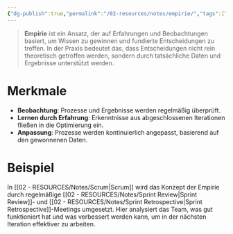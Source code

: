 ```yaml
---
{"dg-publish":true,"permalink":"/02-resources/notes/empirie/","tags":["projektmanagement"]}
---
```


>**Empirie** ist ein Ansatz, der auf Erfahrungen und Beobachtungen basiert, um Wissen zu gewinnen und fundierte Entscheidungen zu treffen. In der Praxis bedeutet das, dass Entscheidungen nicht rein theoretisch getroffen werden, sondern durch tatsächliche Daten und Ergebnisse unterstützt werden.  

# Merkmale  
- **Beobachtung**: Prozesse und Ergebnisse werden regelmäßig überprüft.  
- **Lernen durch Erfahrung**: Erkenntnisse aus abgeschlossenen Iterationen fließen in die Optimierung ein.  
- **Anpassung**: Prozesse werden kontinuierlich angepasst, basierend auf den gewonnenen Daten.  

# Beispiel
In [[02 - RESOURCES/Notes/Scrum\|Scrum]] wird das Konzept der Empirie durch regelmäßige [[02 - RESOURCES/Notes/Sprint Review\|Sprint Review]]- und [[02 - RESOURCES/Notes/Sprint Retrospective\|Sprint Retrospective]]-Meetings umgesetzt. Hier analysiert das Team, was gut funktioniert hat und was verbessert werden kann, um in der nächsten Iteration effektiver zu arbeiten.
